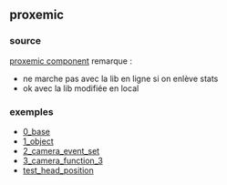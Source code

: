 ## proxemic

### source
[proxemic component](https://github.com/jorgecardoso/aframe-proxemic-component/blob/master/examples/proximity-sensor/proximitytocamera.html)
remarque : 
- ne marche pas avec la lib en ligne si on enlève stats
- ok avec la lib modifiée en local

### exemples
* [0_base](./0_base.html)
* [1_object](./1_object.html)
* [2_camera_event_set](./2_camera.html)
* [3_camera_function_3](./3_camera_function.html)
* [test_head_position](./test_head_position.html)